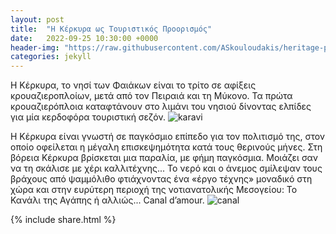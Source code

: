 ```yaml
---
layout: post
title:  "Η Κέρκυρα ως Τουριστικός Προορισμός"
date:   2022-09-25 10:30:00 +0000
header-img: "https://raw.githubusercontent.com/ASkouloudakis/heritage-promotion/master/assets/images/Kerkyra_Agios_Spiridwn.jpg"
categories: jekyll
---
```

Η Κέρκυρα, τo νησί των Φαιάκων είναι το τρίτο σε αφίξεις κρουαζιεροπλοίων, μετά από τον Πειραιά και τη Μύκονο.  Τα πρώτα κρουαζιερόπλοια καταφτάνουν στο λιμάνι του νησιού δίνοντας ελπίδες για μία κερδοφόρα τουριστική σεζόν.
![karavi](https://user-images.githubusercontent.com/103204779/199718775-d453c968-9fa4-42f5-a289-5b12edc643d1.PNG)

Η Kέρκυρα είναι γνωστή σε παγκόσμιο επίπεδο για τον πολιτισμό της, στον οποίο οφείλεται η μέγαλη επισκεψημότητα κατά τους θερινούς μήνες.
Στη βόρεια Κέρκυρα βρίσκεται μια παραλία, με φήμη παγκόσμια. Μοιάζει σαν να τη σκάλισε με χέρι καλλιτέχνης...
Το νερό και ο άνεμος σμίλεψαν τους βράχους από ψαμμόλιθο φτιάχνοντας ένα «έργο τέχνης» μοναδικό στη χώρα και στην ευρύτερη περιοχή της νοτιανατολικής Μεσογείου: Το Κανάλι της Αγάπης ή αλλιώς... Canal d’amour. 
![canal](https://user-images.githubusercontent.com/103204779/199719115-b74f694b-38ed-4dc5-85b2-11559ba0b0df.PNG)

{% include share.html %}

